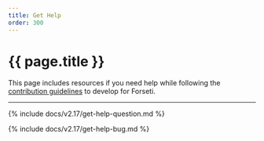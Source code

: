 ```yaml
---
title: Get Help
order: 300
---
```


# {{ page.title }}

This page includes resources if you need help while following the
[contribution guidelines](https://github.com/GoogleCloudPlatform/forseti-security/blob/master/.github/CONTRIBUTING.md)
to develop for Forseti.

---

{% include docs/v2.17/get-help-question.md %}

{% include docs/v2.17/get-help-bug.md %}

